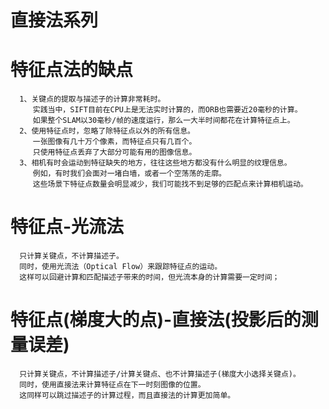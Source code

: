# 直接法系列

# 特征点法的缺点
      1、关键点的提取与描述子的计算非常耗时。
         实践当中，SIFT目前在CPU上是无法实时计算的，而ORB也需要近20毫秒的计算。
         如果整个SLAM以30毫秒/帧的速度运行，那么一大半时间都花在计算特征点上。
      2、使用特征点时，忽略了除特征点以外的所有信息。
         一张图像有几十万个像素，而特征点只有几百个。
         只使用特征点丢弃了大部分可能有用的图像信息。
      3、相机有时会运动到特征缺失的地方，往往这些地方都没有什么明显的纹理信息。
         例如，有时我们会面对一堵白墙，或者一个空荡荡的走廓。
         这些场景下特征点数量会明显减少，我们可能找不到足够的匹配点来计算相机运动。


# 特征点-光流法
      只计算关键点，不计算描述子。
      同时，使用光流法（Optical Flow）来跟踪特征点的运动。
      这样可以回避计算和匹配描述子带来的时间，但光流本身的计算需要一定时间；

# 特征点(梯度大的点)-直接法(投影后的测量误差)
      只计算关键点，不计算描述子/计算关键点、也不计算描述子(梯度大小选择关键点)。
      同时，使用直接法来计算特征点在下一时刻图像的位置。
      这同样可以跳过描述子的计算过程，而且直接法的计算更加简单。
